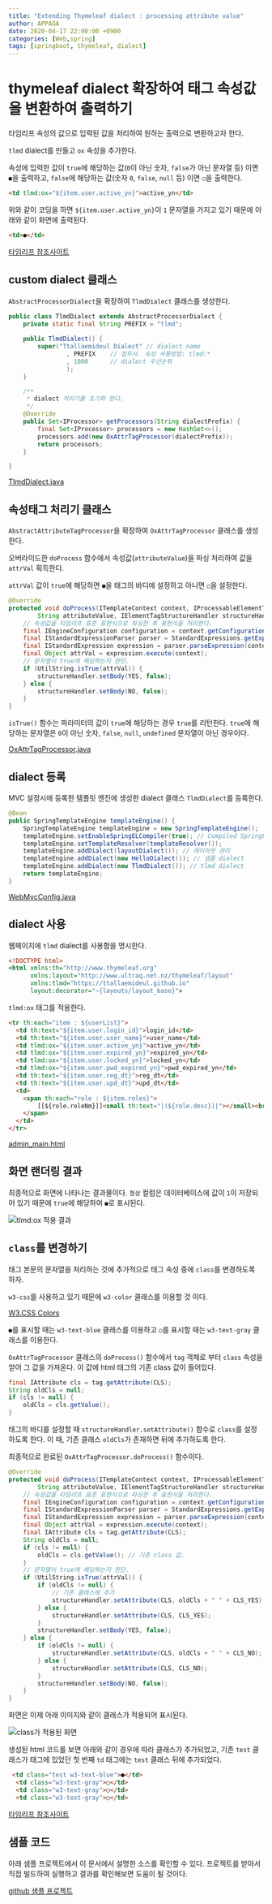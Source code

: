 ```yaml
---
title: "Extending Thymeleaf dialect : processing attribute value"
author: APPAGA
date: 2020-04-17 22:00:00 +0900
categories: [Web,spring]
tags: [springboot, thymeleaf, dialect]
---
```


# thymeleaf dialect 확장하여 태그 속성값을 변환하여 출력하기

타임리프 속성의 값으로 입력된 값을 처리하여 원하는 출력으로 변환하고자 한다.

`tlmd` dialect를 만들고 `ox` 속성을 추가한다.

속성에 입력한 값이 `true`에 해당하는 값(`0`이 아닌 숫자, `false`가 아닌 문자열 등) 이면 `●`을 출력하고,
`false`에 해당하는 값(숫자 `0`, `false`, `null` 등) 이면 `○`을 출력한다.

```html
<td tlmd:ox="${item.user.active_yn}">active_yn</td>
```

위와 같이 코딩을 하면 `${item.user.active_yn}`이 `1` 문자열을 가지고 있기 때문에 아래와 같이 화면에 출력된다.

```html
<td>●</td>
```

[타임리프 참조사이트](https://www.thymeleaf.org/doc/articles/sayhelloagainextendingthymeleafevenmore5minutes.html)

## custom dialect 클래스

`AbstractProcessorDialect`을 확장하여 `TlmdDialect` 클래스를 생성한다.

```java
public class TlmdDialect extends AbstractProcessorDialect {
	private static final String PREFIX = "tlmd";
	
	public TlmdDialect() {
		super("Ttallaemideul Dialect" // dialect name
				, PREFIX	// 접두사. 속성 사용방법: tlmd:*
				, 1000 		// dialect 우선순위
				);
	}

	/**
	 * dialect 처리기를 초기화 한다.
	 */
	@Override
	public Set<IProcessor> getProcessors(String dialectPrefix) {
		final Set<IProcessor> processors = new HashSet<>();
		processors.add(new OxAttrTagProcessor(dialectPrefix));
		return processors;
	}

}
```

[TlmdDialect.java](https://github.com/ttallaemideul/springboot/blob/master/tlmd_web/src/main/java/io/github/ttallaemideul/thymeleaf/TlmdDialect.java)

## 속성태그 처리기 클래스

`AbstractAttributeTagProcessor`을 확장하여 `OxAttrTagProcessor` 클래스를 생성한다.

오버라이드한 `doProcess` 함수에서 속성값(`attributeValue`)을 파싱 처리하여 값을 `attrVal` 획득한다.

`attrVal` 값이 `true`에 해당하면 `●`을 태그의 바디에 설정하고 아니면 `○`을 설정한다.

```java
@Override
protected void doProcess(ITemplateContext context, IProcessableElementTag tag, AttributeName attributeName,
		String attributeValue, IElementTagStructureHandler structureHandler) {
	// 속성값을 타임리프 표준 표현식으로 파싱한 후 표현식을 처리한다.
	final IEngineConfiguration configuration = context.getConfiguration();
	final IStandardExpressionParser parser = StandardExpressions.getExpressionParser(configuration);
	final IStandardExpression expression = parser.parseExpression(context, attributeValue);
	final Object attrVal = expression.execute(context);
	// 문자열이 true에 해당하는지 판단.
	if (UtilString.isTrue(attrVal)) {
		structureHandler.setBody(YES, false);
	} else {
		structureHandler.setBody(NO, false);
	}
}
```

`isTrue()` 함수는 파라미터의 값이 `true`에 해당하는 경우 `true`를 리턴한다.
`true`에 해당하는 문자열은 `0`이 아닌 숫자, `false`, `null`, `undefined` 문자열이 아닌 경우이다.

[OxAttrTagProcessor.java](https://github.com/ttallaemideul/springboot/blob/master/tlmd_web/src/main/java/io/github/ttallaemideul/thymeleaf/OxAttrTagProcessor.java)

## dialect 등록

MVC 설정시에 등록한 템플릿 엔진에 생성한 dialect 클래스 `TlmdDialect`를 등록한다.

```java
@Bean
public SpringTemplateEngine templateEngine() {
	SpringTemplateEngine templateEngine = new SpringTemplateEngine();
	templateEngine.setEnableSpringELCompiler(true); // Compiled SpringEL should speed up executions
	templateEngine.setTemplateResolver(templateResolver());
	templateEngine.addDialect(layoutDialect());	// 레이아웃 관리
	templateEngine.addDialect(new HelloDialect()); // 샘플 dialect
	templateEngine.addDialect(new TlmdDialect()); // tlmd dialect
	return templateEngine;
}
```

[WebMvcConfig.java](https://github.com/ttallaemideul/springboot/blob/master/tlmd_web/src/main/java/io/github/ttallaemideul/config/WebMvcConfig.java)

## dialect 사용

웹페이지에 `tlmd` dialect를 사용함을 명시한다.

```xml
<!DOCTYPE html>
<html xmlns:th="http://www.thymeleaf.org"
      xmlns:layout="http://www.ultraq.net.nz/thymeleaf/layout"
      xmlns:tlmd="https://ttallaemideul.github.io"
      layout:decorator="~{layouts/layout_base}">
```

`tlmd:ox` 태그를 적용한다.

```html
<tr th:each="item : ${userList}">
  <td th:text="${item.user.login_id}">login_id</td>
  <td th:text="${item.user.user_name}">user_name</td>
  <td tlmd:ox="${item.user.active_yn}">active_yn</td>
  <td tlmd:ox="${item.user.expired_yn}">expired_yn</td>
  <td tlmd:ox="${item.user.locked_yn}">locked_yn</td>
  <td tlmd:ox="${item.user.pwd_expired_yn}">pwd_expired_yn</td>
  <td th:text="${item.user.reg_dt}">reg_dt</td>
  <td th:text="${item.user.upd_dt}">upd_dt</td>
  <td>
  	<span th:each="role : ${item.roles}">
  		[[${role.roleNm}]]<small th:text="|(${role.desc})|"></small><br>
  	</span>
  </td>
</tr>
```

[admin_main.html](https://github.com/ttallaemideul/springboot/blob/master/tlmd_web/src/main/resources/templates/web/admin/admin_main.html)

## 화면 랜더링 결과

최종적으로 화면에 나타나는 결과물이다.
`정상` 컬럼은 데이터베이스에 값이 `1`이 저장되어 있기 때문에 `true`에 해당하여 `●`로 표시된다.

![tlmd:ox 적용 결과](/assets/img/tlmd_web/tlmd_web_002.PNG)

## `class`를 변경하기

태그 본문의 문자열을 처리하는 것에 추가적으로 태그 속성 중에 `class`를 변경하도록 하자.

`w3-css`를 사용하고 있기 때문에 `w3-color` 클래스를 이용할 것 이다.

[W3.CSS Colors](https://www.w3schools.com/w3css/w3css_colors.asp)

`●`를 표시할 때는 `w3-text-blue` 클래스를 이용하고 `○`를 표시할 때는 `w3-text-gray` 클래스를 이용한다.

`OxAttrTagProcessor` 클래스의 `doProcess()` 함수에서 `tag` 객체로 부터 `class` 속성을 얻어 그 값을 가져온다.
이 값에 html 태그의 기존 class 값이 들어있다.

```java
final IAttribute cls = tag.getAttribute(CLS);
String oldCls = null;
if (cls != null) {
	oldCls = cls.getValue();
}
```

태그의 바디를 설정할 때 `structureHandler.setAttribute()` 함수로 `class`를 설정하도록 한다.
이 때, 기존 클래스 `oldCls`가 존재하면 뒤에 추가하도록 한다.

최종적으로 완료된 `OxAttrTagProcessor.doProcess()` 함수이다.

```java
@Override
protected void doProcess(ITemplateContext context, IProcessableElementTag tag, AttributeName attributeName,
		String attributeValue, IElementTagStructureHandler structureHandler) {
	// 속성값을 타임리프 표준 표현식으로 파싱한 후 표현식을 처리한다.
	final IEngineConfiguration configuration = context.getConfiguration();
	final IStandardExpressionParser parser = StandardExpressions.getExpressionParser(configuration);
	final IStandardExpression expression = parser.parseExpression(context, attributeValue);
	final Object attrVal = expression.execute(context);
	final IAttribute cls = tag.getAttribute(CLS);
	String oldCls = null;
	if (cls != null) {
		oldCls = cls.getValue(); // 기존 class 값.
	}
	// 문자열이 true에 해당하는지 판단.
	if (UtilString.isTrue(attrVal)) {
		if (oldCls != null) {
			// 기존 클래스에 추가
			structureHandler.setAttribute(CLS, oldCls + " " + CLS_YES);
		} else {
			structureHandler.setAttribute(CLS, CLS_YES);
		}
		structureHandler.setBody(YES, false);
	} else {
		if (oldCls != null) {
			structureHandler.setAttribute(CLS, oldCls + " " + CLS_NO);
		} else {
			structureHandler.setAttribute(CLS, CLS_NO);
		}
		structureHandler.setBody(NO, false);
	}
}
```

화면은 이제 아래 이미지와 같이 클래스가 적용되어 표시된다.

![class가 적용된 화면](/assets/img/tlmd_web/tlmd_web_003.PNG)

생성된 html 코드를 보면 아래와 같이 경우에 따라 클래스가 추가되었고, 
기존 `test` 클래스가 태그에 있었던 첫 번째 `td` 태그에는 `test` 클래스 뒤에 추가되었다.

```html
 <td class="test w3-text-blue">●</td>
  <td class="w3-text-gray">○</td>
  <td class="w3-text-gray">○</td>
  <td class="w3-text-gray">○</td>
```

[타임리프 참조사이트](https://github.com/thymeleaf/thymeleafexamples-extrathyme)

## 샘플 코드

아래 샘플 프로젝트에서 이 문서에서 설명한 소스를 확인할 수 있다.
프로젝트를 받아서 직접 빌드하여 실행하고 결과를 확인해보면 도움이 될 것이다.

[github 샘플 프로젝트](https://github.com/ttallaemideul/springboot/tree/master/tlmd_web)
